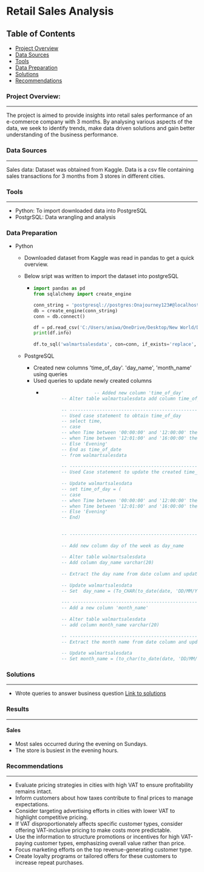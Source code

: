 # Retail Sales Analysis

## Table of Contents
  - [Project Overview](#project-overview)
  - [Data Sources](#data-sources)
  - [Tools](#tools)
  - [Data Preparation](#data-preparation)
  - [Solutions](#solutions)
  - [Recommendations](#recommendations)

    
### Project Overview:
---
The project is aimed to provide insights into retail sales performance of an e-commerce company with 3 months. By analysing various aspects of the data, we seek to identify trends, make data driven solutions and gain better understanding of the business performance.

### Data Sources
---
Sales data: Dataset was obtained from Kaggle. Data is a csv file containing sales transactions for 3 months from 3 stores in different cities.

### Tools
---
- Python: To import downloaded data into PostgreSQL
- PostgrSQL: Data wrangling and analysis

### Data Preparation

- Python
   - Downloaded dataset from Kaggle was read in pandas to get a quick overview.
   - Below sript was written to import the dataset into postgreSQL
      - ```python
        import pandas as pd  
        from sqlalchemy import create_engine 
        
        conn_string = 'postgresql://postgres:Onajourney123#@localhost/walmart'
        db = create_engine(conn_string)
        conn = db.connect()
        
        df = pd.read_csv('C:/Users/aniwa/OneDrive/Desktop/New World/Data Analyst Portfolio/Walmart Sales Analysis SQL/walmartsalesdata.csv')
        print(df.info)
               
        df.to_sql('walmartsalesdata', con=conn, if_exists='replace', index=False)

        ```

  - PostgreSQL
     - Created new columns 'time_of_day'. 'day_name', 'month_name' using queries
     - Used queries to update newly created columns
       - ```sql
                            -- Added new column 'time_of_day'
                -- Alter table walmartsalesdata add column time_of_day varchar(20)
                
                -- ----------------------------------------------------------------------------------
                -- Used case statement to obtain time_of_day
                -- select time,
                -- case
                -- when Time between '00:00:00' and '12:00:00' then 'Morning'
                -- when Time between '12:01:00' and '16:00:00' then 'Afternoon'
                -- Else 'Evening'
                -- End as time_of_date
                -- from walmartsalesdata
                
                -- -----------------------------------------------------------------------------
                -- Used Case statement to update the created time_of_day colum
                
                -- Update walmartsalesdata
                -- set time_of_day = (
                -- case
                -- when Time between '00:00:00' and '12:00:00' then 'Morning'
                -- when Time between '12:01:00' and '16:00:00' then 'Afternoon'
                -- Else 'Evening'
                -- End)
                
                
                -- ---------------------------------------------------------------------------------
                
                -- Add new column day of the week as day_name
                
                -- Alter table walmartsalesdata
                -- Add column day_name varchar(20)
                
                -- Extract the day name from date column and update day_name column. Because date was in string data format, used to_date to convert to date data type
                
                -- Update walmartsalesdata
                -- Set  day_name = (To_CHAR(to_date(date, 'DD/MM/YY'), 'FMDay'))
                
                --- -----------------------------------------------------------------------------------
                -- Add a new column 'month_name'
                
                -- Alter table walmartsalesdata
                -- add column month_name varchar(20)
                
                -- ----------------------------------------------------------------------------------- 
                -- Extract the month name from date column and update in the month_name column
                
                -- Update walmartsalesdata
                -- Set month_name = (to_char(to_date(date, 'DD/MM/YY'), 'Month'))
           ```

### Solutions 
---
  - Wrote queries to answer business question [Link to solutions](https://github.com/awahcodes/Retail-Sales-Analysis-in-SQL/blob/master/Solution%20to%20Business%20Qusetions.txt)

### Results
---
#### Sales
  - Most sales occurred during the evening on Sundays.
  - The store is busiest in the evening hours.

### Recommendations
---
  - Evaluate pricing strategies in cities with high VAT to ensure profitability remains intact.
  - Inform customers about how taxes contribute to final prices to manage expectations.
  - Consider targeting advertising efforts in cities with lower VAT to highlight competitive pricing.
  - If VAT disproportionately affects specific customer types, consider offering VAT-inclusive pricing to make costs more predictable.
  - Use the information to structure promotions or incentives for high VAT-paying customer types, emphasizing overall value rather than price.
  - Focus marketing efforts on the top revenue-generating customer type.
  - Create loyalty programs or tailored offers for these customers to increase repeat purchases.
